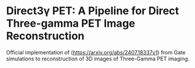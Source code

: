 # Direct3γ PET: A Pipeline for Direct Three-gamma PET Image Reconstruction

Official implementation of (https://arxiv.org/abs/2407.18337v1) from Gate simulations to reconstruction of 3D images of Three-Gamma PET imaging.